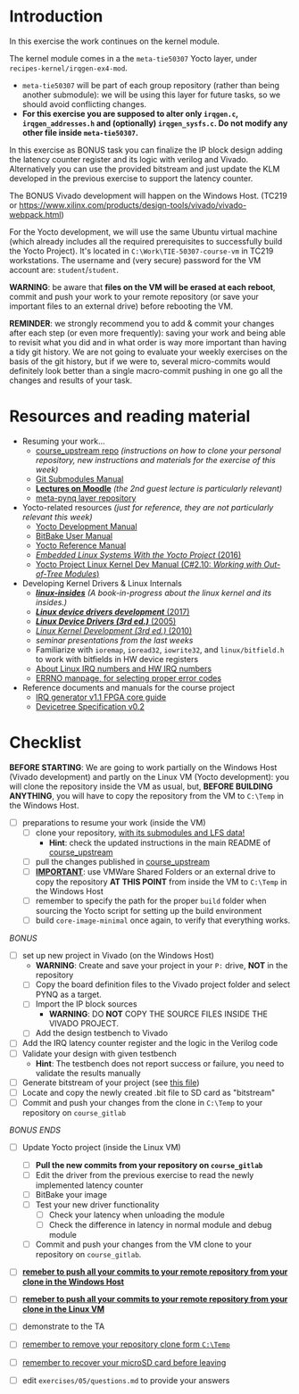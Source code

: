 # Introduction

In this exercise the work continues on the kernel module.

The kernel module comes in a the `meta-tie50307` Yocto layer, under `recipes-kernel/irqgen-ex4-mod`.
- `meta-tie50307` will be part of each group repository (rather than being another submodule): we will be using this layer for future tasks, so we should avoid conflicting changes.
- **For this exercise you are supposed to alter only `irqgen.c`, `irqgen_addresses.h` and (optionally) `irqgen_sysfs.c`. Do not modify any other file inside `meta-tie50307`.**

In this exercise as BONUS task you can finalize the IP block design adding the latency counter register and its logic with verilog and Vivado.
Alternatively you can use the provided bitstream and just update the KLM developed in the previous exercise to support the latency counter.

The BONUS Vivado development will happen on the Windows Host. (TC219 or https://www.xilinx.com/products/design-tools/vivado/vivado-webpack.html)

For the Yocto development, we will use the same Ubuntu virtual machine (which already includes all the required prerequisites to successfully build the Yocto Project).
It's located in `C:\Work\TIE-50307-course-vm` in TC219 workstations.
The username and (very secure) password for the VM account are: `student`/`student`.


**WARNING**: be aware that **files on the VM will be erased at each reboot**, commit and push your work to your remote repository (or save your important files to an external drive) before rebooting the VM.

**REMINDER**: we strongly recommend you to add & commit your changes after each step (or even more frequently): saving your work and being able to revisit what you did and in what order is way more important than having a tidy git history. We are not going to evaluate your weekly exercises on the basis of the git history, but if we were to, several micro-commits would definitely look better than a single macro-commit pushing in one go all the changes and results of your task.


# Resources and reading material

- Resuming your work...
  - [course_upstream repo][course_upstream] *(instructions on how to clone your personal repository, new instructions and materials for the exercise of this week)*
  - [Git Submodules Manual][Git_Submodules]
  - [**Lectures on Moodle**][moodle.COMP.CE.460] *(the 2nd guest lecture is particularly relevant)*
  - [meta-pynq layer repository][meta-pynq]
- Yocto-related resources *(just for reference, they are not particularly relevant this week)*
  - [Yocto Development Manual][YoctoDEVMAN:cha4]
  - [BitBake User Manual][bitbakeUSRMAN]
  - [Yocto Reference Manual][YoctoREFMAN]
  - [*Embedded Linux Systems With the Yocto Project* (2016)][book:YOCTO:2016]
  - [Yocto Project Linux Kernel Dev Manual (C#2.10: *Working with Out-of-Tree Modules*)][YoctoKDEVMAN:sec2.10]
- Developing Kernel Drivers & Linux Internals
  - [***linux-insides***][book:linux-insides] *(A book-in-progress about the linux kernel and its insides.)*
  - [***Linux device drivers development*** (2017)][book:LDDD:2017]
  - [***Linux Device Drivers (3rd ed.)*** (2005)][book:LDD3:2005]
  - [*Linux Kernel Development (3rd ed.)* (2010)][book:LKD:2010]
  - *seminar presentations from the last weeks*
  - Familiarize with `ioremap`, `ioread32`, `iowrite32`, and `linux/bitfield.h` to work with bitfields in HW device registers
  - [About Linux IRQ numbers and HW IRQ numbers](../04/finding_the_Linux_IRQ_number.md)
  - [ERRNO manpage, for selecting proper error codes][man:3:errno]
- Reference documents and manuals for the course project
  - [IRQ generator v1.1 FPGA core guide](../04/irq_generator_v1_1.pdf)
  - [Devicetree Specification v0.2][devtree-spec]

# Checklist

**BEFORE STARTING**:
We are going to work partially on the Windows Host (Vivado development) and partly on the Linux VM (Yocto development): you will clone the repository inside the VM as usual, but, **BEFORE BUILDING ANYTHING**, you will have to copy the repository from the VM to `C:\Temp` in the Windows Host.

- [ ] preparations to resume your work (inside the VM)
  - [ ] clone your repository, <u>with its submodules and LFS data!</u>
    - **Hint**: check the updated instructions in the main README of [course_upstream]
  - [ ] pull the changes published in [course_upstream]
  - [ ] <u>**IMPORTANT**</u>: use VMWare Shared Folders or an external drive to copy the repository **AT THIS POINT** from inside the VM to `C:\Temp` in the Windows Host
  - [ ] remember to specify the path for the proper `build` folder when sourcing the Yocto script for setting up the build environment
  - [ ] build `core-image-minimal` once again, to verify that everything works.

*BONUS*
- [ ] set up new project in Vivado (on the Windows Host)
  - **WARNING**: Create and save your project in your `P:` drive, **NOT** in the repository
  - [ ] Copy the board definition files to the Vivado project folder and select PYNQ as a target.
  - [ ] Import the IP block sources
    - **WARNING**: DO **NOT** COPY THE SOURCE FILES INSIDE THE VIVADO PROJECT.
  - [ ] Add the design testbench to Vivado
- [ ] Add the IRQ latency counter register and the logic in the Verilog code
- [ ] Validate your design with given testbench
  - **Hint**: The testbench does not report success or failure, you need to validate the results manually
- [ ] Generate bitstream of your project (see [this file](vivado_irq_project.md))
- [ ] Locate and copy the newly created .bit file to SD card as "bitstream"
- [ ] Commit and push your changes from the clone in `C:\Temp` to your repository on `course_gitlab`
  
*BONUS ENDS*

- [ ] Update Yocto project (inside the Linux VM)
  - [ ] **Pull the new commits from your repository on `course_gitlab`**
  - [ ] Edit the driver from the previous exercise to read the newly implemented latency counter
  - [ ] BitBake your image
  - [ ] Test your new driver functionality
    - [ ] Check your latency when unloading the module
    - [ ] Check the difference in latency in normal module and debug module
  - [ ] Commit and push your changes from the VM clone to your repository on `course_gitlab`.
- [ ] <u>**remeber to push all your commits to your remote repository from your clone in the Windows Host**</u>
- [ ] <u>**remeber to push all your commits to your remote repository from your clone in the Linux VM**</u>
- [ ] demonstrate to the TA
- [ ] <u>remember to remove your repository clone form `C:\Temp`</u>
- [ ] <u>remember to recover your microSD card before leaving</u>
- [ ] edit `exercises/05/questions.md` to provide your answers


[course_upstream]: https://course-gitlab.tuni.fi/comp.ce.460-real-time-systems_2021-2022/course_upstream
[Git_Submodules]: https://git-scm.com/book/en/v2/Git-Tools-Submodules
[YoctoQS]: https://www.yoctoproject.org/docs/2.4.3/yocto-project-qs/yocto-project-qs.html
[moodle.COMP.CE.460]: https://moodle.tuni.fi/course/view.php?id=17828
[YoctoDEVMAN:cha4]: https://www.yoctoproject.org/docs/2.4.3/dev-manual/dev-manual.html#extendpoky
[YoctoREFMAN]: https://www.yoctoproject.org/docs/2.4.3/ref-manual/ref-manual.html
[YoctoKDEVMAN:sec2.10]: https://www.yoctoproject.org/docs/2.4.3/kernel-dev/kernel-dev.html#working-with-out-of-tree-modules
[bitbakeUSRMAN]: https://www.yoctoproject.org/docs/2.4.3/bitbake-user-manual/bitbake-user-manual.html
[PYNQ-Z1-REFMAN]: https://reference.digilentinc.com/_media/reference/programmable-logic/pynq-z1/pynq-rm.pdf
[meta-pynq]: https://course-gitlab.tuni.fi/comp.ce.460-real-time-systems_2021-2022/meta-pynq
[devtree-spec]: https://github.com/devicetree-org/devicetree-specification/releases/tag/v0.2
[man:3:errno]: http://man7.org/linux/man-pages/man3/errno.3.html
[book:LDDD:2017]: https://andor.tuni.fi/permalink/358FIN_TAMPO/1j3mh4m/alma9911130510505
[book:LDD3:2005]: https://andor.tuni.fi/permalink/358FIN_TAMPO/1kfmqvo/alma991068843520
[book:LKD:2010]: https://andor.tuni.fi/permalink/358FIN_TAMPO/1kfmqvo/alma9910687662305
[book:YOCTO:2016]: https://andor.tuni.fi/permalink/358FIN_TAMPO/1kfmqvo/alma9925685753059
[book:linux-insides]: https://0xax.gitbooks.io/linux-insides/content/index.html
